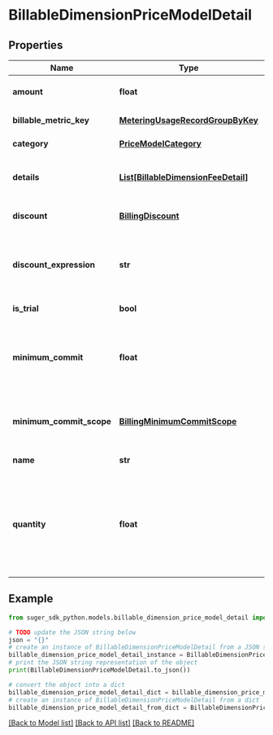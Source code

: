 # BillableDimensionPriceModelDetail


## Properties

Name | Type | Description | Notes
------------ | ------------- | ------------- | -------------
**amount** | **float** | Amount is the amount that is calculated based on the FeeExpression | [optional] 
**billable_metric_key** | [**MeteringUsageRecordGroupByKey**](MeteringUsageRecordGroupByKey.md) | BillableMetricKey is the key of the billable metric | [optional] 
**category** | [**PriceModelCategory**](PriceModelCategory.md) | Category of this billable dimension. | [optional] 
**details** | [**List[BillableDimensionFeeDetail]**](BillableDimensionFeeDetail.md) | Details is the details of the pricing model that is used to show what the amount is for. | [optional] 
**discount** | [**BillingDiscount**](BillingDiscount.md) | The discount of this billable dimension if applicable. | [optional] 
**discount_expression** | **str** | DiscountExpression is the expression used to calculate the discount that is used to show how the discount is calculated. | [optional] 
**is_trial** | **bool** | Flag to indicate if this period is a trial period. | [optional] 
**minimum_commit** | **float** | MinimumCommit is the minimum commit amount that is used to show the minimum commit amount. Will be ignored if the value is 0 or less. | [optional] 
**minimum_commit_scope** | [**BillingMinimumCommitScope**](BillingMinimumCommitScope.md) | The minimum commit scope. The default value is \&quot;DIMENSION\&quot; if not set. | [optional] 
**name** | **str** | Name of this billable dimension. | [optional] 
**quantity** | **float** | Final quantity of the billable dimension in the invoice period, which calculates the fee in price model. It may be the sum value of count/sum/unique_count or latest/max value according to different aggregation type. | [optional] 

## Example

```python
from suger_sdk_python.models.billable_dimension_price_model_detail import BillableDimensionPriceModelDetail

# TODO update the JSON string below
json = "{}"
# create an instance of BillableDimensionPriceModelDetail from a JSON string
billable_dimension_price_model_detail_instance = BillableDimensionPriceModelDetail.from_json(json)
# print the JSON string representation of the object
print(BillableDimensionPriceModelDetail.to_json())

# convert the object into a dict
billable_dimension_price_model_detail_dict = billable_dimension_price_model_detail_instance.to_dict()
# create an instance of BillableDimensionPriceModelDetail from a dict
billable_dimension_price_model_detail_from_dict = BillableDimensionPriceModelDetail.from_dict(billable_dimension_price_model_detail_dict)
```
[[Back to Model list]](../README.md#documentation-for-models) [[Back to API list]](../README.md#documentation-for-api-endpoints) [[Back to README]](../README.md)


